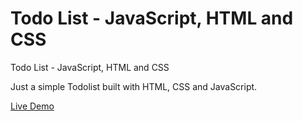 # Todo List - JavaScript, HTML and CSS
Todo List - JavaScript, HTML and CSS

Just a simple Todolist built with HTML, CSS and JavaScript.

[Live Demo](https://aminbeheshti.com/projects/todo/)
